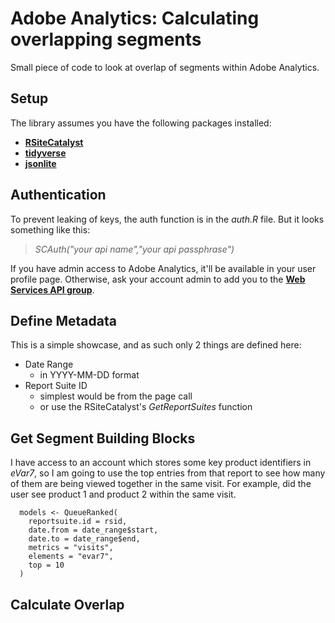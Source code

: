 # Adobe Analytics: Calculating overlapping segments
Small piece of code to look at overlap of segments within Adobe Analytics.

## Setup
The library assumes you have the following packages installed:
 * [**RSiteCatalyst**](https://github.com/randyzwitch/RSiteCatalyst)
 * [**tidyverse**](https://www.tidyverse.org/)
 * [**jsonlite**](https://cran.r-project.org/web/packages/jsonlite/index.html)

## Authentication
To prevent leaking of keys, the auth function is in the _auth.R_ file. But it looks something like this:
> _SCAuth("your api name","your api passphrase")_

If you have admin access to Adobe Analytics, it'll be available in your user profile page. Otherwise, ask your account admin to add you to the [**Web Services API group**](https://marketing.adobe.com/resources/help/en_US/reference/web_services_admin.html).

## Define Metadata
This is a simple showcase, and as such only 2 things are defined here:
* Date Range
	* in YYYY-MM-DD format
* Report Suite ID
	* simplest would be from the page call
	* or use the RSiteCatalyst's _GetReportSuites_ function

## Get Segment Building Blocks
I have access to an account which stores some key product identifiers in *eVar7*, so I am going to use the top entries from that report to see how many of them are being viewed together in the same visit. For example, did the user see product 1 and product 2 within the same visit.
```
  models <- QueueRanked(
    reportsuite.id = rsid,
    date.from = date_range$start,
    date.to = date_range$end,
    metrics = "visits",
    elements = "evar7",
    top = 10
  )  
```

## Calculate Overlap







